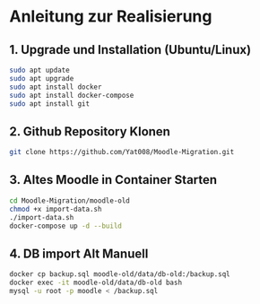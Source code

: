 # Anleitung zur Realisierung

## 1. Upgrade und Installation (Ubuntu/Linux)

```bash
sudo apt update
sudo apt upgrade
sudo apt install docker
sudo apt install docker-compose
sudo apt install git
```

## 2. Github Repository Klonen

```bash
git clone https://github.com/Yat008/Moodle-Migration.git
```

## 3. Altes Moodle in Container Starten

```bash
cd Moodle-Migration/moodle-old
chmod +x import-data.sh
./import-data.sh
docker-compose up -d --build
```

## 4. DB import Alt Manuell

```bash
docker cp backup.sql moodle-old/data/db-old:/backup.sql
docker exec -it moodle-old/data/db-old bash
mysql -u root -p moodle < /backup.sql
```
